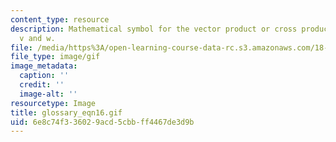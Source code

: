 ```yaml
---
content_type: resource
description: Mathematical symbol for the vector product or cross product of two vectors,
  v and w.
file: /media/https%3A/open-learning-course-data-rc.s3.amazonaws.com/18-013a-calculus-with-applications-spring-2005/6e8c74f336029acd5cbbff4467de3d9b_glossary_eqn16.gif
file_type: image/gif
image_metadata:
  caption: ''
  credit: ''
  image-alt: ''
resourcetype: Image
title: glossary_eqn16.gif
uid: 6e8c74f3-3602-9acd-5cbb-ff4467de3d9b
---
```


